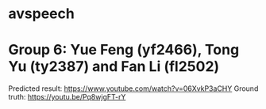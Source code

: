 # avspeech
# Group 6: Yue Feng (yf2466), Tong Yu (ty2387) and Fan Li (fl2502)
Predicted result: https://www.youtube.com/watch?v=06XvkP3aCHY
Ground truth: https://youtu.be/Pq8wjgFT-rY
